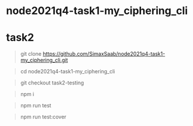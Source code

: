 # node2021q4-task1-my_ciphering_cli
# task2

>git clone https://github.com/SimaxSaab/node2021q4-task1-my_ciphering_cli.git

>cd node2021q4-task1-my_ciphering_cli

>git checkout task2-testing

>npm i

>npm run test

>npm run test:cover
